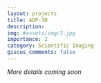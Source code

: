 ```yaml
---
layout: projects
title: ADP-3D
description:
img: #assets/img/3.jpg
importance: 2
category: Scientific Imaging
giscus_comments: false
---
```

*More details coming soon*

